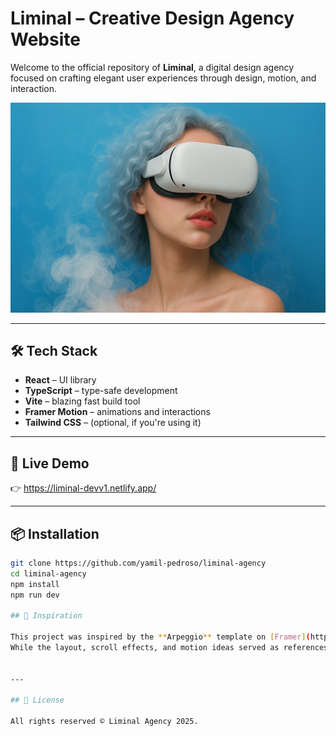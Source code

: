 # Liminal – Creative Design Agency Website

Welcome to the official repository of **Liminal**, a digital design agency focused on crafting elegant user experiences through design, motion, and interaction.

![Liminal Screenshot](./public/images/hero/hero1.png)

---

## 🛠 Tech Stack

- **React** – UI library
- **TypeScript** – type-safe development
- **Vite** – blazing fast build tool
- **Framer Motion** – animations and interactions
- **Tailwind CSS** – (optional, if you're using it)

---

## 🚀 Live Demo

👉 https://liminal-devv1.netlify.app/

---

## 📦 Installation

```bash
git clone https://github.com/yamil-pedroso/liminal-agency
cd liminal-agency
npm install
npm run dev

## 🎨 Inspiration

This project was inspired by the **Arpeggio** template on [Framer](https://framer.com).
While the layout, scroll effects, and motion ideas served as references, all code, images, and written content were created from scratch for Liminal.


---

## 📄 License

All rights reserved © Liminal Agency 2025.
